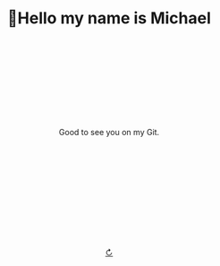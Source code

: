 # <p align="center">👋Hello my name is Michael</p>
<br>
<br>
<br>
<br>
<br>
<br>
<br>
<br>
<p align="center">Good to see you on my Git.</p>
<br>
<br>
<br>
<br>
<br>
<br>
<br>
<br>
<br>
<br>

<p align="center"><a href="https://github.com/fedor-michal">↻</a></p>
